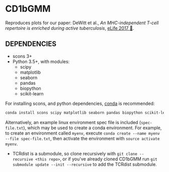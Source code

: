 # CD1bGMM

Reproduces plots for our paper: DeWitt et al., *An MHC-independent T-cell repertoire is enriched during active tuberculosis*, [eLife 2017 🤞]().

## DEPENDENCIES
* scons 3+
* Python 3.5+, with modules:
  * scipy
  * matplotlib
  * seaborn
  * pandas
  * biopython
  * scikit-learn
  
For installing scons, and python dependencies, [conda](https://conda.io/docs/) is recommended:
```bash
conda install scons scipy matplotlib seaborn pandas biopython scikit-learn
```
Alternatively, an example linux environment spec file is included (`spec-file.txt`), which may be used to create a conda environment.
For example, to create an environment called `myenv`, execute `conda create --name myenv --file spec-file.txt`, then activate the environment with `source activate myenv`.

* TCRdist is a submodule, so clone recursively with `git clone --recursive <this repo>`, or if you've already cloned CD1bGMM run `git submodule update --init --recursive` to add the TCRdist submodule.
